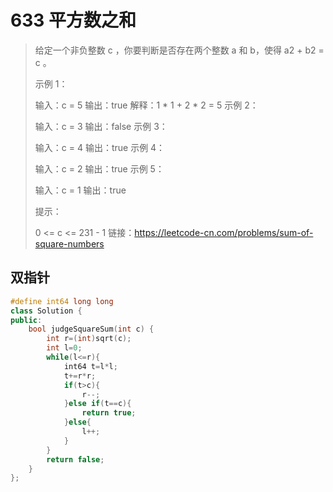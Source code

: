 # 633 平方数之和

> 给定一个非负整数 c ，你要判断是否存在两个整数 a 和 b，使得 a2 + b2 = c 。
>
>  
>
> 示例 1：
>
> 输入：c = 5
> 输出：true
> 解释：1 * 1 + 2 * 2 = 5
> 示例 2：
>
> 输入：c = 3
> 输出：false
> 示例 3：
>
> 输入：c = 4
> 输出：true
> 示例 4：
>
> 输入：c = 2
> 输出：true
> 示例 5：
>
> 输入：c = 1
> 输出：true
>
>
> 提示：
>
> 0 <= c <= 231 - 1
> 链接：https://leetcode-cn.com/problems/sum-of-square-numbers

## 双指针

~~~c++
#define int64 long long
class Solution {
public:
    bool judgeSquareSum(int c) {
        int r=(int)sqrt(c);
        int l=0;
        while(l<=r){
            int64 t=l*l;
            t+=r*r;
            if(t>c){
                r--;
            }else if(t==c){
                return true;
            }else{
                l++;
            }
        }
        return false;
    }
};
~~~

